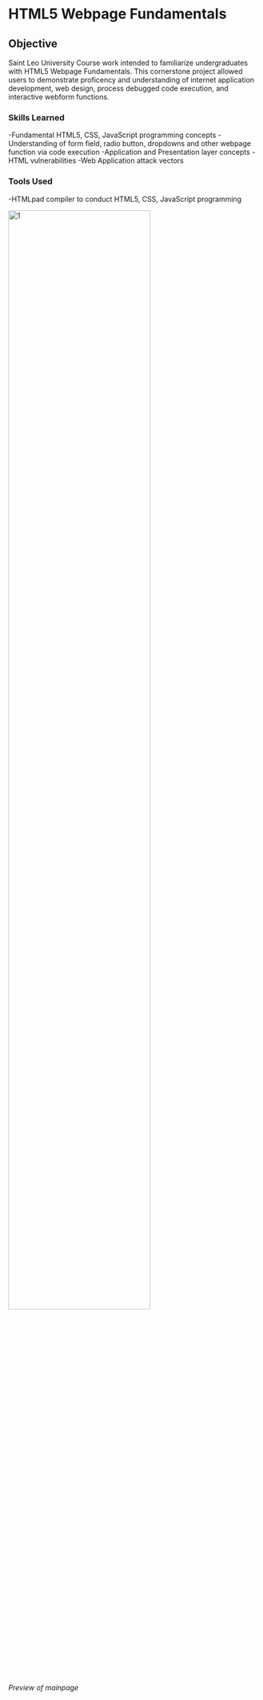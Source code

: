 # HTML5 Webpage Fundamentals
## Objective
Saint Leo University Course work intended to familiarize undergraduates with HTML5 Webpage Fundamentals. This cornerstone project allowed users to demonstrate proficency and understanding of internet application development, web design, process debugged code execution, and interactive webform functions.

### Skills Learned
-Fundamental HTML5, CSS, JavaScript programming concepts
-Understanding of form field, radio button, dropdowns and other webpage function via code execution
-Application and Presentation layer concepts
-HTML vulnerabilities
-Web Application attack vectors
  
### Tools Used
-HTMLpad compiler to conduct HTML5, CSS, JavaScript programming

<img src="https://i.imgur.com/ZOQ4JQy.jpg" style="width: 75%;" alt="1">
<p><i>Preview of mainpage</i></p>
